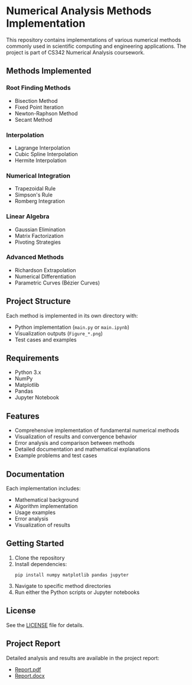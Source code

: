# Numerical Analysis Methods Implementation

This repository contains implementations of various numerical methods commonly used in scientific computing and engineering applications. The project is part of CS342 Numerical Analysis coursework.

## Methods Implemented

### Root Finding Methods
- Bisection Method
- Fixed Point Iteration
- Newton-Raphson Method
- Secant Method

### Interpolation
- Lagrange Interpolation
- Cubic Spline Interpolation
- Hermite Interpolation

### Numerical Integration
- Trapezoidal Rule
- Simpson's Rule
- Romberg Integration

### Linear Algebra
- Gaussian Elimination
- Matrix Factorization
- Pivoting Strategies

### Advanced Methods
- Richardson Extrapolation
- Numerical Differentiation
- Parametric Curves (Bézier Curves)

## Project Structure
Each method is implemented in its own directory with:
- Python implementation (`main.py` or `main.ipynb`)
- Visualization outputs (`Figure_*.png`)
- Test cases and examples

## Requirements
- Python 3.x
- NumPy
- Matplotlib
- Pandas
- Jupyter Notebook

## Features
- Comprehensive implementation of fundamental numerical methods
- Visualization of results and convergence behavior
- Error analysis and comparison between methods
- Detailed documentation and mathematical explanations
- Example problems and test cases

## Documentation
Each implementation includes:
- Mathematical background
- Algorithm implementation
- Usage examples
- Error analysis
- Visualization of results

## Getting Started
1. Clone the repository
2. Install dependencies:
   ```
   pip install numpy matplotlib pandas jupyter
   ```
3. Navigate to specific method directories
4. Run either the Python scripts or Jupyter notebooks

## License
See the [LICENSE](LICENSE) file for details.

## Project Report
Detailed analysis and results are available in the project report:
- [Report.pdf](Report.pdf)
- [Report.docx](Report.docx)

